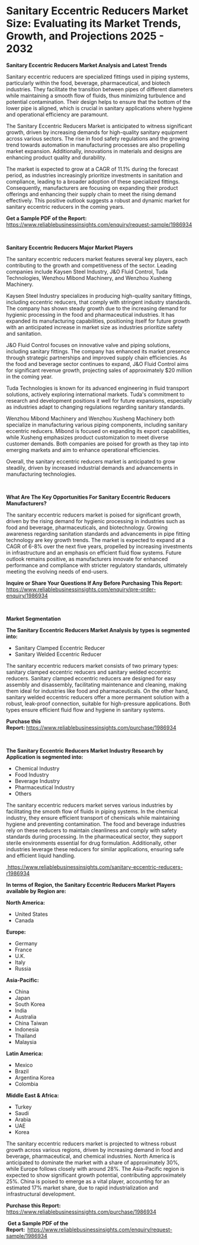 <p><h1>Sanitary Eccentric Reducers Market Size: Evaluating its Market Trends, Growth, and Projections 2025 - 2032</h1></p><p><strong>Sanitary Eccentric Reducers Market Analysis and Latest Trends</strong></p>
<p><p>Sanitary eccentric reducers are specialized fittings used in piping systems, particularly within the food, beverage, pharmaceutical, and biotech industries. They facilitate the transition between pipes of different diameters while maintaining a smooth flow of fluids, thus minimizing turbulence and potential contamination. Their design helps to ensure that the bottom of the lower pipe is aligned, which is crucial in sanitary applications where hygiene and operational efficiency are paramount.</p><p>The Sanitary Eccentric Reducers Market is anticipated to witness significant growth, driven by increasing demands for high-quality sanitary equipment across various sectors. The rise in food safety regulations and the growing trend towards automation in manufacturing processes are also propelling market expansion. Additionally, innovations in materials and designs are enhancing product quality and durability. </p><p>The market is expected to grow at a CAGR of 11.1% during the forecast period, as industries increasingly prioritize investments in sanitation and compliance, leading to a broader adoption of these specialized fittings. Consequently, manufacturers are focusing on expanding their product offerings and enhancing their supply chain to meet the rising demand effectively. This positive outlook suggests a robust and dynamic market for sanitary eccentric reducers in the coming years.</p></p>
<p><strong>Get a Sample PDF of the Report:&nbsp;</strong> <a href="https://www.reliablebusinessinsights.com/enquiry/request-sample/1986934?utm_campaign=3053&utm_medium=2&utm_source=Github&utm_content=ia&utm_term=12042025&utm_id=sanitary-eccentric-reducers">https://www.reliablebusinessinsights.com/enquiry/request-sample/1986934</a></p>
<p>&nbsp;</p>
<p><strong>Sanitary Eccentric Reducers Major Market Players</strong></p>
<p><p>The sanitary eccentric reducers market features several key players, each contributing to the growth and competitiveness of the sector. Leading companies include Kaysen Steel Industry, J&O Fluid Control, Tuda Technologies, Wenzhou Mibond Machinery, and Wenzhou Xusheng Machinery.</p><p>Kaysen Steel Industry specializes in producing high-quality sanitary fittings, including eccentric reducers, that comply with stringent industry standards. The company has shown steady growth due to the increasing demand for hygienic processing in the food and pharmaceutical industries. It has expanded its manufacturing capabilities, positioning itself for future growth with an anticipated increase in market size as industries prioritize safety and sanitation.</p><p>J&O Fluid Control focuses on innovative valve and piping solutions, including sanitary fittings. The company has enhanced its market presence through strategic partnerships and improved supply chain efficiencies. As the food and beverage sector continues to expand, J&O Fluid Control aims for significant revenue growth, projecting sales of approximately $20 million in the coming year.</p><p>Tuda Technologies is known for its advanced engineering in fluid transport solutions, actively exploring international markets. Tuda's commitment to research and development positions it well for future expansions, especially as industries adapt to changing regulations regarding sanitary standards.</p><p>Wenzhou Mibond Machinery and Wenzhou Xusheng Machinery both specialize in manufacturing various piping components, including sanitary eccentric reducers. Mibond is focused on expanding its export capabilities, while Xusheng emphasizes product customization to meet diverse customer demands. Both companies are poised for growth as they tap into emerging markets and aim to enhance operational efficiencies.</p><p>Overall, the sanitary eccentric reducers market is anticipated to grow steadily, driven by increased industrial demands and advancements in manufacturing technologies.</p></p>
<p>&nbsp;</p>
<p><strong>What Are The Key Opportunities For Sanitary Eccentric Reducers Manufacturers?</strong></p>
<p><p>The sanitary eccentric reducers market is poised for significant growth, driven by the rising demand for hygienic processing in industries such as food and beverage, pharmaceuticals, and biotechnology. Growing awareness regarding sanitation standards and advancements in pipe fitting technology are key growth trends. The market is expected to expand at a CAGR of 6-8% over the next five years, propelled by increasing investments in infrastructure and an emphasis on efficient fluid flow systems. Future outlook remains positive, as manufacturers innovate for enhanced performance and compliance with stricter regulatory standards, ultimately meeting the evolving needs of end-users.</p></p>
<p><strong>Inquire or Share Your Questions If Any Before Purchasing This Report:</strong> <a href="https://www.reliablebusinessinsights.com/enquiry/pre-order-enquiry/1986934?utm_campaign=3053&utm_medium=2&utm_source=Github&utm_content=ia&utm_term=12042025&utm_id=sanitary-eccentric-reducers">https://www.reliablebusinessinsights.com/enquiry/pre-order-enquiry/1986934</a></p>
<p>&nbsp;</p>
<p><strong>Market Segmentation</strong></p>
<p><strong>The Sanitary Eccentric Reducers Market Analysis by types is segmented into:</strong></p>
<p><ul><li>Sanitary Clamped Eccentric Reducer</li><li>Sanitary Welded Eccentric Reducer</li></ul></p>
<p><p>The sanitary eccentric reducers market consists of two primary types: sanitary clamped eccentric reducers and sanitary welded eccentric reducers. Sanitary clamped eccentric reducers are designed for easy assembly and disassembly, facilitating maintenance and cleaning, making them ideal for industries like food and pharmaceuticals. On the other hand, sanitary welded eccentric reducers offer a more permanent solution with a robust, leak-proof connection, suitable for high-pressure applications. Both types ensure efficient fluid flow and hygiene in sanitary systems.</p></p>
<p><strong>Purchase this Report:&nbsp;</strong><a href="https://www.reliablebusinessinsights.com/purchase/1986934?utm_campaign=3053&utm_medium=2&utm_source=Github&utm_content=ia&utm_term=12042025&utm_id=sanitary-eccentric-reducers">https://www.reliablebusinessinsights.com/purchase/1986934</a></p>
<p>&nbsp;</p>
<p><strong>The Sanitary Eccentric Reducers Market Industry Research by Application is segmented into:</strong></p>
<p><ul><li>Chemical Industry</li><li>Food Industry</li><li>Beverage Industry</li><li>Pharmaceutical Industry</li><li>Others</li></ul></p>
<p><p>The sanitary eccentric reducers market serves various industries by facilitating the smooth flow of fluids in piping systems. In the chemical industry, they ensure efficient transport of chemicals while maintaining hygiene and preventing contamination. The food and beverage industries rely on these reducers to maintain cleanliness and comply with safety standards during processing. In the pharmaceutical sector, they support sterile environments essential for drug formulation. Additionally, other industries leverage these reducers for similar applications, ensuring safe and efficient liquid handling.</p></p>
<p><a href="https://www.reliablebusinessinsights.com/sanitary-eccentric-reducers-r1986934?utm_campaign=3053&utm_medium=2&utm_source=Github&utm_content=ia&utm_term=12042025&utm_id=sanitary-eccentric-reducers">&nbsp;https://www.reliablebusinessinsights.com/sanitary-eccentric-reducers-r1986934</a></p>
<p><strong>In terms of Region, the Sanitary Eccentric Reducers Market Players available by Region are:</strong></p>
<p>
    <p> <strong> North America: </strong>
        <ul>
            <li>United States</li>
            <li>Canada</li>
        </ul>
        </p> 
    <p> <strong> Europe: </strong>
        <ul>
            <li>Germany</li>
            <li>France</li>
            <li>U.K.</li>
            <li>Italy</li>
            <li>Russia</li>
        </ul>
        </p> 
    <p> <strong> Asia-Pacific: </strong>
        <ul>
            <li>China</li>
            <li>Japan</li>
            <li>South Korea</li>
            <li>India</li>
            <li>Australia</li>
            <li>China Taiwan</li>
            <li>Indonesia</li>
            <li>Thailand</li>
            <li>Malaysia</li>
        </ul>
        </p> 
    <p> <strong> Latin America: </strong>
        <ul>
            <li>Mexico</li>
            <li>Brazil</li>
            <li>Argentina Korea</li>
            <li>Colombia</li>
        </ul>
        </p> 
    <p> <strong> Middle East & Africa: </strong>
        <ul>
            <li>Turkey</li>
            <li>Saudi</li>
            <li>Arabia</li>
            <li>UAE</li>
            <li>Korea</li>
        </ul>
    </p>
    </p>
<p><p>The sanitary eccentric reducers market is projected to witness robust growth across various regions, driven by increasing demand in food and beverage, pharmaceutical, and chemical industries. North America is anticipated to dominate the market with a share of approximately 30%, while Europe follows closely with around 28%. The Asia-Pacific region is expected to show significant growth potential, contributing approximately 25%. China is poised to emerge as a vital player, accounting for an estimated 17% market share, due to rapid industrialization and infrastructural development.</p></p>
<p><strong>Purchase this Report: </strong><a href="https://www.reliablebusinessinsights.com/purchase/1986934?utm_campaign=3053&utm_medium=2&utm_source=Github&utm_content=ia&utm_term=12042025&utm_id=sanitary-eccentric-reducers">https://www.reliablebusinessinsights.com/purchase/1986934</a></p>
<p>&nbsp;<strong>Get a Sample PDF of the Report:&nbsp;&nbsp;</strong><a href="https://www.reliablebusinessinsights.com/enquiry/request-sample/1986934?utm_campaign=3053&utm_medium=2&utm_source=Github&utm_content=ia&utm_term=12042025&utm_id=sanitary-eccentric-reducers">https://www.reliablebusinessinsights.com/enquiry/request-sample/1986934</a></p>
<p><strong></strong></p>
<p><p></p><p></p><p></p></p>